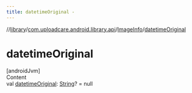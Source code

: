 ```yaml
---
title: datetimeOriginal -
---
```

//[library](../../index.md)/[com.uploadcare.android.library.api](../index.md)/[ImageInfo](index.md)/[datetimeOriginal](datetime-original.md)



# datetimeOriginal  
[androidJvm]  
Content  
val [datetimeOriginal](datetime-original.md): [String](https://kotlinlang.org/api/latest/jvm/stdlib/kotlin/-string/index.html)? = null  



